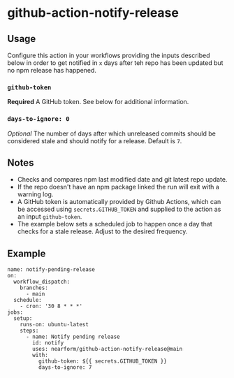 # github-action-notify-release

## Usage
Configure this action in your workflows providing the inputs described below in order to get notified in `x` days after teh repo has been updated but no npm release has happened.

### `github-token`
**Required** A GitHub token. See below for additional information.

### `days-to-ignore: 0`
_Optional_ The number of days after which unreleased commits should be considered stale and should notify for a release. Default is `7`.

## Notes
- Checks and compares npm last modified date and git latest repo update.
- If the repo doesn't have an npm package linked the run will exit with a warning log.
- A GitHub token is automatically provided by Github Actions, which can be accessed using `secrets.GITHUB_TOKEN` and supplied to the action as an input `github-token`.
- The example below sets a scheduled job to happen once a day that checks for a stale release. Adjust to the desired frequency.

## Example
```
name: notify-pending-release
on:
  workflow_dispatch:
    branches:
      - main
  schedule:
    - cron: '30 8 * * *'
jobs:
  setup:
    runs-on: ubuntu-latest
    steps:
      - name: Notify pending release
        id: notify
        uses: nearform/github-action-notify-release@main
        with:
          github-token: ${{ secrets.GITHUB_TOKEN }}
          days-to-ignore: 7
```
